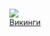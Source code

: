 ![](/books/sf_fantasy/Мария%20Семeнова/Викинги.jpg)  
[Викинги](/books/sf_fantasy/Мария%20Семeнова/Викинги)